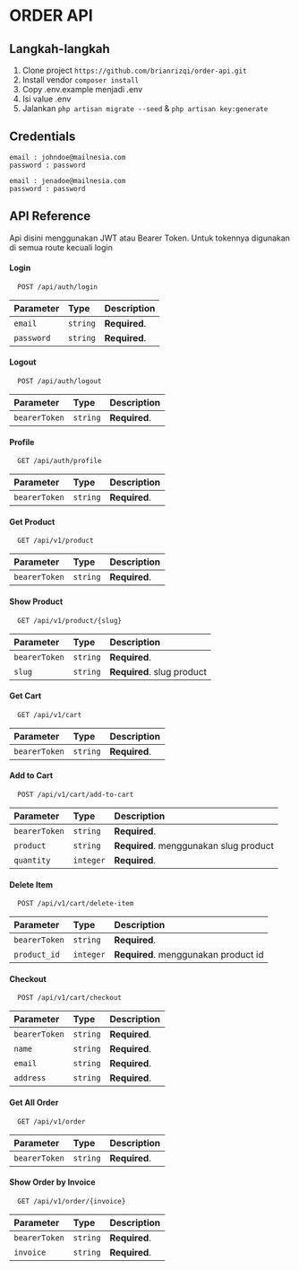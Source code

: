 # ORDER API

## Langkah-langkah

1. Clone project ```https://github.com/brianrizqi/order-api.git```
2. Install vendor
   ```composer install```
3. Copy .env.example menjadi .env
4. Isi value .env
5. Jalankan `php artisan migrate --seed` & `php artisan key:generate`


## Credentials
```
email : johndoe@mailnesia.com
password : password

email : jenadoe@mailnesia.com
password : password
```
## API Reference

Api disini menggunakan JWT atau Bearer Token. Untuk tokennya digunakan di semua route kecuali login

#### Login

```http
  POST /api/auth/login
```

| Parameter  | Type     | Description    |
|:-----------|:---------|:---------------|
| `email`    | `string` | **Required**.  |
| `password` | `string` | **Required**.  |

#### Logout

```http
  POST /api/auth/logout
```

| Parameter     | Type     | Description    |
|:--------------|:---------|:---------------|
| `bearerToken` | `string` | **Required**.  |

#### Profile

```http
  GET /api/auth/profile
```

| Parameter     | Type     | Description    |
|:--------------|:---------|:---------------|
| `bearerToken` | `string` | **Required**.  |

#### Get Product

```http
  GET /api/v1/product
```

| Parameter     | Type     | Description    |
|:--------------|:---------|:---------------|
| `bearerToken` | `string` | **Required**.  |

#### Show Product

```http
  GET /api/v1/product/{slug}
```

| Parameter     | Type     | Description                |
|:--------------|:---------|:---------------------------|
| `bearerToken` | `string` | **Required**.              |
| `slug`        | `string` | **Required**. slug product |


#### Get Cart

```http
  GET /api/v1/cart
```

| Parameter     | Type     | Description                |
|:--------------|:---------|:---------------------------|
| `bearerToken` | `string` | **Required**.              |

#### Add to Cart

```http
  POST /api/v1/cart/add-to-cart
```

| Parameter     | Type      | Description                            |
|:--------------|:----------|:---------------------------------------|
| `bearerToken` | `string`  | **Required**.                          |
| `product`     | `string`  | **Required**. menggunakan slug product |
| `quantity`    | `integer` | **Required**.                          |

#### Delete Item

```http
  POST /api/v1/cart/delete-item
```

| Parameter     | Type      | Description                          |
|:--------------|:----------|:-------------------------------------|
| `bearerToken` | `string`  | **Required**.                        |
| `product_id`  | `integer` | **Required**. menggunakan product id |

#### Checkout

```http
  POST /api/v1/cart/checkout
```

| Parameter     | Type     | Description    |
|:--------------|:---------|:---------------|
| `bearerToken` | `string` | **Required**.  |
| `name`        | `string` | **Required**.  |
| `email`       | `string` | **Required**.  |
| `address`     | `string` | **Required**.  |

#### Get All Order

```http
  GET /api/v1/order
```

| Parameter     | Type     | Description    |
|:--------------|:---------|:---------------|
| `bearerToken` | `string` | **Required**.  |

#### Show Order by Invoice

```http
  GET /api/v1/order/{invoice}
```

| Parameter     | Type     | Description    |
|:--------------|:---------|:---------------|
| `bearerToken` | `string` | **Required**.  |
| `invoice`     | `string` | **Required**.  |
